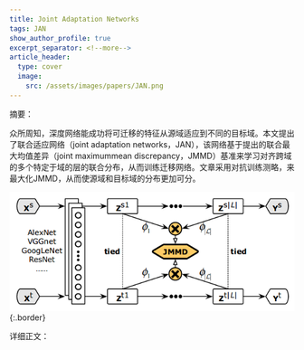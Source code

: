 ```yaml
---
title: Joint Adaptation Networks
tags: JAN
show_author_profile: true
excerpt_separator: <!--more-->
article_header:
  type: cover
  image:
    src: /assets/images/papers/JAN.png
---
```


摘要：

众所周知，深度网络能成功将可迁移的特征从源域适应到不同的目标域。本文提出了联合适应网络（joint adaptation networks，JAN），该网络基于提出的联合最大均值差异（joint maximummean discrepancy，JMMD）基准来学习对齐跨域的多个特定于域的层的联合分布，从而训练迁移网络。文章采用对抗训练测略，来最大化JMMD，从而使源域和目标域的分布更加可分。

![Image](/assets/images/papers/JAN.png){:.border}
<!--more-->

详细正文：